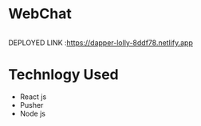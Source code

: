 # WebChat
<img src="https://drive.google.com/file/d/1ADHacaF1URmTCt9UP6b7YEd7dWV5nZsl/view?usp=sharing" alt=""/>

<br/>

DEPLOYED LINK :https://dapper-lolly-8ddf78.netlify.app
# Technlogy Used
<ul>
<li>React js</li>
<li>Pusher</li>
<li>Node js</li>
</ul>
